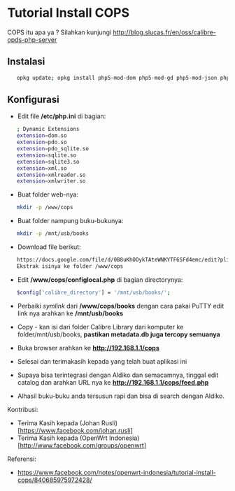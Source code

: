 # Tutorial Install COPS
COPS itu apa ya ? Silahkan kunjungi http://blog.slucas.fr/en/oss/calibre-opds-php-server

## Instalasi
```bash
   opkg update; opkg install php5-mod-dom php5-mod-gd php5-mod-json php5-mod-pdo php5-mod-pdo-sqlite php5-mod-sqlite php5-mod-sqlite3 php5-mod-xml php5-mod-xmlreader php5-mod-xmlwriter php5-mod-zip
```

## Konfigurasi
- Edit file **/etc/php.ini** di bagian:
```bash
   ; Dynamic Extensions
   extension=dom.so
   extension=pdo.so
   extension=pdo_sqlite.so
   extension=sqlite.so
   extension=sqlite3.so
   extension=xml.so
   extension=xmlreader.so
   extension=xmlwriter.so
```

- Buat folder web-nya:
```bash
   mkdir -p /www/cops 
```

- Buat folder nampung buku-bukunya:
```bash
   mkdir -p /mnt/usb/books
```

- Download file berikut:
```bash
   https://docs.google.com/file/d/0B8uKhOOykTAteWNKYTF6SFd4emc/edit?pli=1
   Ekstrak isinya ke folder /www/cops
```


- Edit **/www/cops/configlocal.php** di bagian directorynya:
```bash
   $config['calibre_directory'] = '/mnt/usb/books/';
```

- Perbaiki *symlink* dari **/www/cops/books** dengan cara pakai PuTTY edit link nya arahkan ke **/mnt/usb/books**
- Copy - kan isi dari folder Calibre Library dari komputer ke folder/mnt/usb/books, **pastikan metadata.db juga tercopy semuanya**
- Buka browser arahkan ke **http://192.168.1.1/cops**

- Selesai dan terimakasih kepada yang telah buat aplikasi ini
- Supaya bisa terintegrasi dengan Aldiko dan semacamnya, tinggal edit catalog dan arahkan URL nya ke **http://192.168.1.1/cops/feed.php**
- Alhasil buku-buku anda tersusun rapi dan bisa di search dengan Aldiko.

Kontribusi:
- Terima Kasih kepada (Johan Rusli)[https://www.facebook.com/johan.rusli]
- Terima Kasih kepada (OpenWrt Indonesia)[http://www.facebook.com/groups/openwrt]

Referensi:
- https://www.facebook.com/notes/openwrt-indonesia/tutorial-install-cops/840685975972428/
